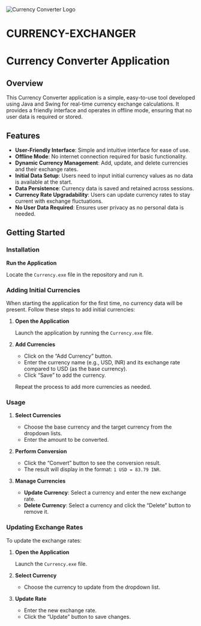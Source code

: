 <img src="currency icon.ico" alt="Currency Converter Logo">


# CURRENCY-EXCHANGER


# Currency Converter Application

## Overview

This Currency Converter application is a simple, easy-to-use tool developed using Java and Swing for real-time currency exchange calculations. It provides a friendly interface and operates in offline mode, ensuring that no user data is required or stored.

## Features

- **User-Friendly Interface**: Simple and intuitive interface for ease of use.
- **Offline Mode**: No internet connection required for basic functionality.
- **Dynamic Currency Management**: Add, update, and delete currencies and their exchange rates.
- **Initial Data Setup**: Users need to input initial currency values as no data is available at the start.
- **Data Persistence**: Currency data is saved and retained across sessions.
- **Currency Rate Upgradability**: Users can update currency rates to stay current with exchange fluctuations.
- **No User Data Required**: Ensures user privacy as no personal data is needed.

## Getting Started

### Installation

 **Run the Application**

   Locate the `Currency.exe` file in the repository and run it.

### Adding Initial Currencies

When starting the application for the first time, no currency data will be present. Follow these steps to add initial currencies:

1. **Open the Application**

   Launch the application by running the `Currency.exe` file.

2. **Add Currencies**

   - Click on the “Add Currency” button.
   - Enter the currency name (e.g., USD, INR) and its exchange rate compared to USD (as the base currency).
   - Click “Save” to add the currency.

   Repeat the process to add more currencies as needed.

### Usage

1. **Select Currencies**

   - Choose the base currency and the target currency from the dropdown lists.
   - Enter the amount to be converted.

2. **Perform Conversion**

   - Click the “Convert” button to see the conversion result.
   - The result will display in the format: `1 USD = 83.79 INR`.

3. **Manage Currencies**

   - **Update Currency**: Select a currency and enter the new exchange rate.
   - **Delete Currency**: Select a currency and click the “Delete” button to remove it.

### Updating Exchange Rates

To update the exchange rates:

1. **Open the Application**

   Launch the `Currency.exe` file.

2. **Select Currency**

   - Choose the currency to update from the dropdown list.

3. **Update Rate**

   - Enter the new exchange rate.
   - Click the “Update” button to save changes.


